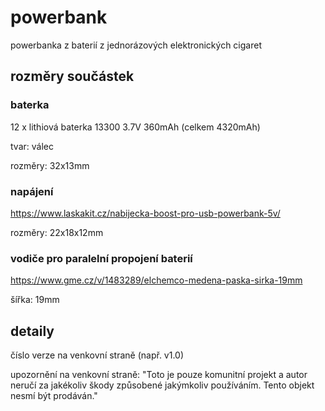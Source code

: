 # powerbank
powerbanka z baterií z jednorázových elektronických cigaret

## rozměry součástek

### baterka
12 x lithiová baterka 13300 3.7V 360mAh (celkem 4320mAh)

tvar: válec

rozměry: 32x13mm

### napájení
https://www.laskakit.cz/nabijecka-boost-pro-usb-powerbank-5v/

rozměry: 22x18x12mm

### vodiče pro paralelní propojení baterií
https://www.gme.cz/v/1483289/elchemco-medena-paska-sirka-19mm

šířka: 19mm

## detaily
číslo verze na venkovní straně (např. v1.0)

upozornění na venkovní straně: "Toto je pouze komunitní projekt a autor neručí za jakékoliv škody způsobené jakýmkoliv používáním. Tento objekt nesmí být prodáván."
